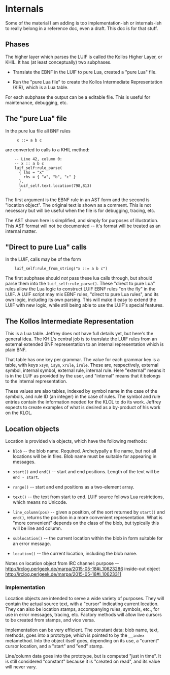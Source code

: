 ﻿# Internals

Some of the material I am adding is too implementation-ish or internals-ish to really belong in a reference doc,
even a draft.  This doc is for that stuff.

## Phases

The higher layer which parses the LUIF is called the Kollos Higher Layer, or KHIL.  It has (at least conceptually)
two subphases.

* Translate the EBNF in the LUIF to pure Lua, created a "pure Lua" file.

* Run the "pure Lua file" to create the Kollos Intermediate Representation (KIR),
  which is a Lua table.

For each subphase the output can be a editable file.  This is useful for
maintenance, debugging, etc.

## The "pure Lua" file

In the pure lua file all BNF rules
```
     x ::= a b c
```
are converted to calls to a KHIL method:
```
    -- Line 42, column 0:
    -- x :: a b c
    luif_self:rule_parse(
      { lhs = "x"
        rhs = { "a", "b", "c" }
      },
      luif_self.text.location(798,813)
      )
```
The first argument is the EBNF rule in an AST form and the second is "location object".
The original text is shown
as a comment.  This is not necessary but will be useful when the file is
for debugging, tracing, etc.

The AST shown here is simplified, and simply for purposes of illustration.
This AST format will not be documented --
it's format will be treated as an internal matter.

## "Direct to pure Lua" calls

In the LUIF, calls may be of the form
```
    luif_self:rule_from_string("x ::= a b c")
```
The first subphase should *not* pass these lua calls through,
but should parse them into the `luif_self:rule_parse()`.
These "direct to pure Lua" rules allow the Lua logic to construct LUIF
EBNF rules "on the fly" in the LUIF.
A LUIF script may mix EBNF rules, "direct to pure Lua rules",
and its own logic, including its own parsing.
This will make it easy to extend the LUIF with new logic,
while still being able to use the LUIF's special
features.

## The Kollos Intermediate Representation

This is a Lua table.  Jeffrey does not have full details yet, but here's the
general idea.  The KHIL's central job is to translate the LUIF rules from
an external extended BNF representation to an internal representation which
is plain BNF.

That table has one key per grammar.  The value for each grammar
key is a table, with keys `xsym`, `isym`, `xrule`, `irule`.  These are,
respectively, external symbol, internal symbol, external rule,
internal rule.  Here "external" means it is in the LUIF as provided
by the user, and "internal" means that it belongs to the internal
representation.

These values
are also tables, indexed by symbol name in the case of the symbols, and
rule ID (an integer) in the case of rules.  The symbol and rule entries contain the
information needed for the KLOL to do its work.  Jeffrey expects to create
examples of what is desired as a by-product of his work on the KLOL.

## Location objects

Location is provided via objects, which have the following
methods:

* `blob` -- the blob name.  Required.
  Archetypally a file name, but not all
  locations will be in files.  Blob name must be suitable for
  appearing in messages.

* `start()` and `end()` -- start and end positions.  Length of the
  text will be `end - start`.

* `range()` -- start and end positions as a two-element array.

* `text()` -- the text from start to end.  LUIF source follows Lua
  restrictions, which means no Unicode.

* `line_column(pos)` -- given a position, of the sort returned
  by `start()` and `end()`, returns the position in a more
  convenient representation.  What is "more convenient"
  depends on the class of the blob, but typically this will be
  line and column.

* `sublocation()` -- the current location within the
   blob in form suitable for an error
  message.

* `location()` -- the current location, including the
  blob name.

Notes on location object from IRC channel:
  purpose -- http://irclog.perlgeek.de/marpa/2015-05-18#i_10623286
  inside-out object http://irclog.perlgeek.de/marpa/2015-05-18#i_10623311

### Implementation

Location objects are intended to serve a wide variety of purposes.
They will contain the actual source text, with a "cursor" indicating
current location.
They can also be location stamps, accompanying rules,
symbols, etc., for use in error messages, tracing, etc.
Factory methods will allow live cursors to be created from
stamps, and vice versa.

Implementation can be very efficient.  The constant
data: blob name, text, methods, goes into a prototype,
which is pointed to by the `__index` metamethod.
Into the object itself goes, depending on its use,
a "current" cursor location, and a "start" and "end"
stamp.

Line/column data goes into the prototype, but is
computed "just in time".  It is still considered
"constant" because it is "created on read",
and its value will never vary.
